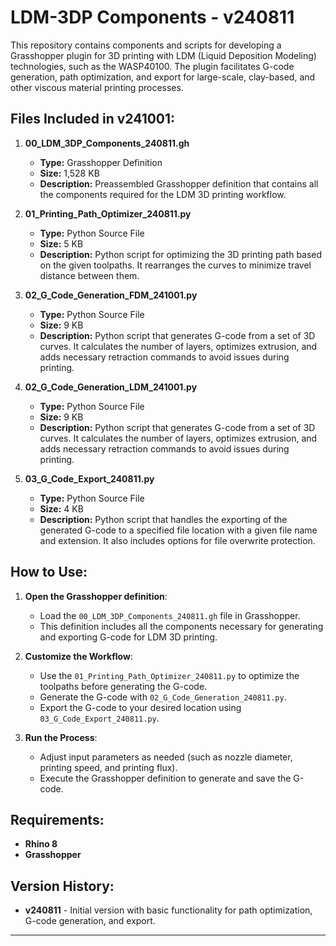 # LDM-3DP Components - v240811

This repository contains components and scripts for developing a Grasshopper plugin for 3D printing with LDM (Liquid Deposition Modeling) technologies, such as the WASP40100. The plugin facilitates G-code generation, path optimization, and export for large-scale, clay-based, and other viscous material printing processes.

## Files Included in v241001:

1. **00_LDM_3DP_Components_240811.gh**
   - **Type:** Grasshopper Definition
   - **Size:** 1,528 KB
   - **Description:** Preassembled Grasshopper definition that contains all the components required for the LDM 3D printing workflow.

2. **01_Printing_Path_Optimizer_240811.py**
   - **Type:** Python Source File
   - **Size:** 5 KB
   - **Description:** Python script for optimizing the 3D printing path based on the given toolpaths. It rearranges the curves to minimize travel distance between them.

3. **02_G_Code_Generation_FDM_241001.py**
   - **Type:** Python Source File
   - **Size:** 9 KB
   - **Description:** Python script that generates G-code from a set of 3D curves. It calculates the number of layers, optimizes extrusion, and adds necessary retraction commands to avoid issues during printing.

3. **02_G_Code_Generation_LDM_241001.py**
   - **Type:** Python Source File
   - **Size:** 9 KB
   - **Description:** Python script that generates G-code from a set of 3D curves. It calculates the number of layers, optimizes extrusion, and adds necessary retraction commands to avoid issues during printing.

4. **03_G_Code_Export_240811.py**
   - **Type:** Python Source File
   - **Size:** 4 KB
   - **Description:** Python script that handles the exporting of the generated G-code to a specified file location with a given file name and extension. It also includes options for file overwrite protection.

## How to Use:

1. **Open the Grasshopper definition**: 
   - Load the `00_LDM_3DP_Components_240811.gh` file in Grasshopper.
   - This definition includes all the components necessary for generating and exporting G-code for LDM 3D printing.

2. **Customize the Workflow**:
   - Use the `01_Printing_Path_Optimizer_240811.py` to optimize the toolpaths before generating the G-code.
   - Generate the G-code with `02_G_Code_Generation_240811.py`.
   - Export the G-code to your desired location using `03_G_Code_Export_240811.py`.

3. **Run the Process**:
   - Adjust input parameters as needed (such as nozzle diameter, printing speed, and printing flux).
   - Execute the Grasshopper definition to generate and save the G-code.

## Requirements:

- **Rhino 8**
- **Grasshopper**

## Version History:

- **v240811** - Initial version with basic functionality for path optimization, G-code generation, and export.

---
